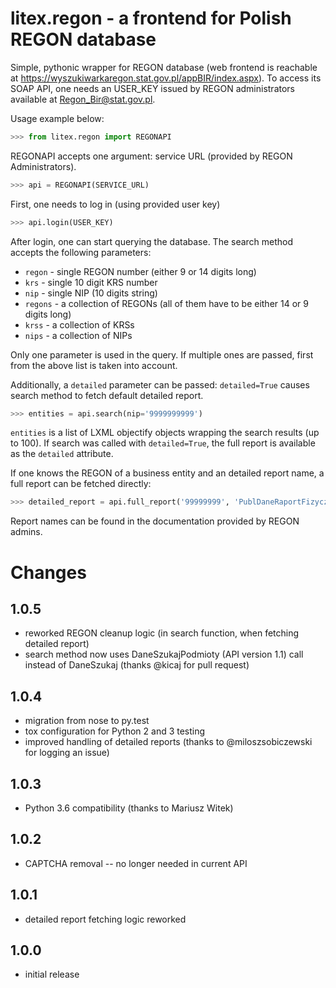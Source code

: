 litex.regon - a frontend for Polish REGON database
==================================================

Simple, pythonic wrapper for REGON database (web frontend is reachable at
https://wyszukiwarkaregon.stat.gov.pl/appBIR/index.aspx). To access its SOAP
API, one needs an USER_KEY issued by REGON administrators available at
Regon_Bir@stat.gov.pl.

Usage example below:

```python
>>> from litex.regon import REGONAPI
```

REGONAPI accepts one argument: service URL (provided by REGON Administrators).

```python
>>> api = REGONAPI(SERVICE_URL)
```

First, one needs to log in (using provided user key)

```python
>>> api.login(USER_KEY)
```

After login, one can start querying the database. The search method
accepts the following parameters:

 - `regon` - single REGON number (either 9 or 14 digits long)
 - `krs` - single 10 digit KRS number
 - `nip` - single NIP (10 digits string)
 - `regons` - a collection of REGONs (all of them have to be either 14 or 9 digits long)
 - `krss` - a collection of KRSs
 - `nips` - a collection of NIPs

Only one parameter is used in the query. If multiple ones are passed, first
from the above list is taken into account.

Additionally, a `detailed` parameter can be passed: `detailed=True` causes search method to
fetch default detailed report.

```python
>>> entities = api.search(nip='9999999999')
```

`entities` is a list of LXML objectify objects wrapping the search results (up to 100).
If search was called with `detailed=True`, the full report is available as the `detailed` attribute.

If one knows the REGON of a business entity and an detailed report name, a full report can be fetched
directly:

```python
>>> detailed_report = api.full_report('99999999', 'PublDaneRaportFizycznaOsoba')
```

Report names can be found in the documentation provided by REGON admins.

Changes
=======
1.0.5
-----
 - reworked REGON cleanup logic (in search function, when fetching detailed report)
 - search method now uses DaneSzukajPodmioty (API version 1.1) call instead of DaneSzukaj
   (thanks @kicaj for pull request)


1.0.4
-----
 - migration from nose to py.test
 - tox configuration for Python 2 and 3 testing
 - improved handling of detailed reports (thanks to @miloszsobiczewski for logging an issue)

1.0.3
-----
 - Python 3.6 compatibility (thanks to Mariusz Witek)

1.0.2
-----
 - CAPTCHA removal -- no longer needed in current API

1.0.1
-----
 - detailed report fetching logic reworked

1.0.0
-----
 - initial release
